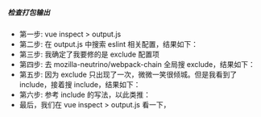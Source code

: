 ##### 检查打包输出
* 第一步: vue inspect > output.js
* 第二步: 在 output.js 中搜索 eslint 相关配置，结果如下：
* 第三步: 我确定了我要修的是 exclude 配置项
* 第四步: 去 mozilla-neutrino/webpack-chain 全局搜 exclude，结果如下：
* 第五步: 因为 exclude 只出现了一次，微微一笑很倾城。但是我看到了 include，接着搜 include，结果如下：
* 第六步: 参考 include 的写法，以此类推：
* 最后，我们在 vue inspect > output.js 看一下，

